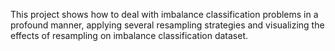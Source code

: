 This project shows how to deal with imbalance classification problems in a profound manner, applying several resampling strategies and visualizing the effects of resampling on imbalance classification dataset.
